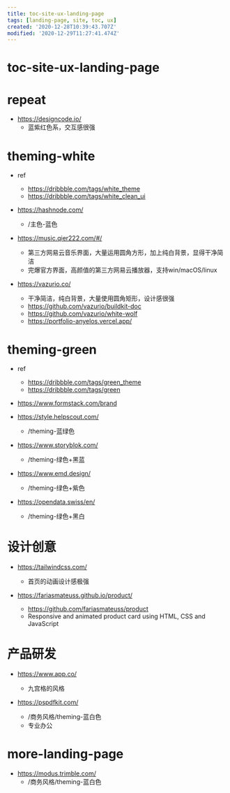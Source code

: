 ```yaml
---
title: toc-site-ux-landing-page
tags: [landing-page, site, toc, ux]
created: '2020-12-28T10:39:43.707Z'
modified: '2020-12-29T11:27:41.474Z'
---
```


# toc-site-ux-landing-page

# repeat

- https://designcode.io/
  - 蓝紫红色系，交互感很强

# theming-white

- ref
  - https://dribbble.com/tags/white_theme
  - https://dribbble.com/tags/white_clean_ui

- https://hashnode.com/
  - /主色-蓝色

- https://music.qier222.com/#/
  - 第三方网易云音乐界面，大量运用圆角方形，加上纯白背景，显得干净简洁
  - 完爆官方界面，高颜值的第三方网易云播放器，支持win/macOS/linux

- https://vazurio.co/
  - 干净简洁，纯白背景，大量使用圆角矩形，设计感很强
  - https://github.com/vazurio/buildkit-doc
  - https://github.com/vazurio/white-wolf
  - https://portfolio-anyelos.vercel.app/

# theming-green

- ref
  - https://dribbble.com/tags/green_theme
  - https://dribbble.com/tags/green

- https://www.formstack.com/brand

- https://style.helpscout.com/
  - /theming-蓝绿色
- https://www.storyblok.com/
  - /theming-绿色+黑蓝
- https://www.emd.design/
  - /theming-绿色+紫色
- https://opendata.swiss/en/
  - /theming-绿色+黑白

# 设计创意

- https://tailwindcss.com/
  - 首页的动画设计感极强

- https://fariasmateuss.github.io/product/
  - https://github.com/fariasmateuss/product
  - Responsive and animated product card using HTML, CSS and JavaScript

# 产品研发

- https://www.app.co/
  - 九宫格的风格

- https://pspdfkit.com/
  - /商务风格/theming-蓝白色
  - 专业办公

# more-landing-page

- https://modus.trimble.com/
  - /商务风格/theming-蓝白色
